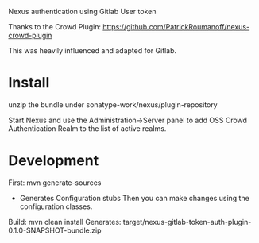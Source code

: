 Nexus authentication using Gitlab User token


Thanks to the Crowd Plugin:
https://github.com/PatrickRoumanoff/nexus-crowd-plugin

This was heavily influenced and adapted for Gitlab.

# Install

unzip the bundle under sonatype-work/nexus/plugin-repository

Start Nexus and use the Administration->Server panel to add OSS Crowd Authentication Realm to the list of active realms.


# Development

First: mvn generate-sources
- Generates Configuration stubs
Then you can make changes using the configuration classes.

Build:  mvn clean install
Generates: target/nexus-gitlab-token-auth-plugin-0.1.0-SNAPSHOT-bundle.zip
